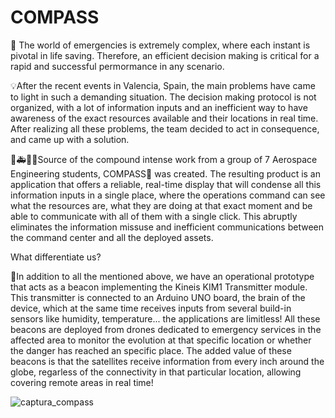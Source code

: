 # COMPASS

🚨 The world of emergencies is extremely complex, where each instant is pivotal in life saving. Therefore, an efficient decision making is critical for a rapid and successful permormance in any scenario. 

💡After the recent events in Valencia, Spain, the main problems have came to light in such a demanding situation. The decision making protocol is not organized, with a lot of information inputs and an inefficient way to have awareness of the exact resources available and their locations in real time. After realizing all these problems, the team decided to act in consequence, and came up with a solution.

🚒🚑🦺📲Source of the compound intense work from a group of 7 Aerospace Engineering students, COMPASS🧭 was created. The resulting product is an application that offers a reliable, real-time display that will condense all this information inputs in a single place, where the operations command can see what the resources are, what they are doing at that exact moment and be able to communicate with all of them with a single click. This abruptly eliminates the information missuse and inefficient communications between the command center and all the deployed assets. 

What differentiate us? 

📡In addition to all the mentioned above, we have an operational prototype that acts as a beacon implementing the Kineis KIM1 Transmitter module. This transmitter is connected to an Arduino UNO board, the brain of the device, which at the same time receives inputs from several build-in sensors like humidity, temperature... the applications are limitless! All these beacons are deployed from drones dedicated to emergency services in the affected area to monitor the evolution at that specific location or whether the danger has reached an specific place. The added value of these beacons is that the satellites receive information from every inch around the globe, regarless of the connectivity in that particular location, allowing covering remote areas in real time!

![captura_compass](https://github.com/user-attachments/assets/6286b116-c2c9-4efb-92cd-934da0e89770)
